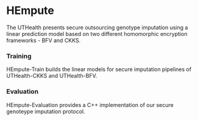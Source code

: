 # HEmpute

The UTHealth presents secure outsourcing genotype imputation using a linear prediction model based on two different homomorphic encryption frameworks - BFV and CKKS. 

### Training
HEmpute-Train builds the linear models for secure imputation pipelines of UTHealth-CKKS and UTHealth-BFV. 

### Evaluation
HEmpute-Evaluation provides a C++ implementation of our secure genoteype imputation protocol. 


